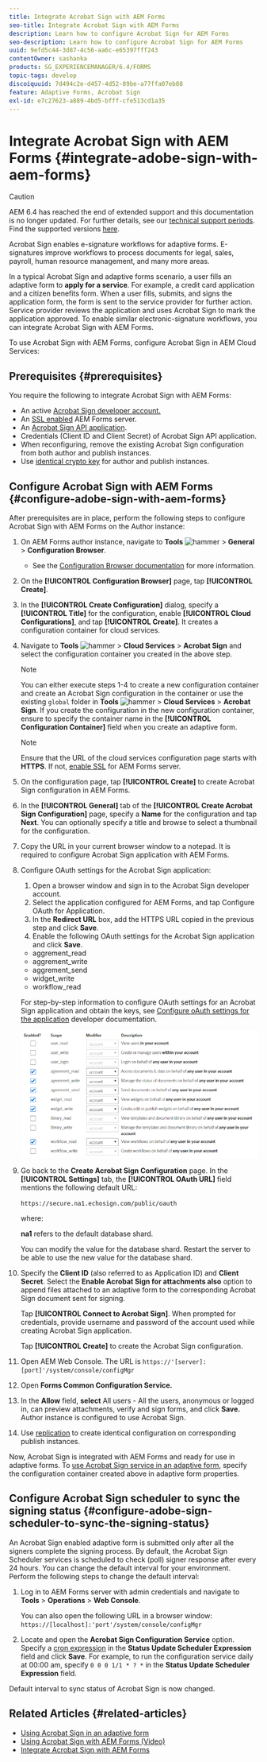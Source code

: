 ```yaml
---
title: Integrate Acrobat Sign with AEM Forms
seo-title: Integrate Acrobat Sign with AEM Forms
description: Learn how to configure Acrobat Sign for AEM Forms
seo-description: Learn how to configure Acrobat Sign for AEM Forms
uuid: 9efd5c44-3d87-4c56-aa6c-e65397fff243
contentOwner: sashanka
products: SG_EXPERIENCEMANAGER/6.4/FORMS
topic-tags: develop
discoiquuid: 7d494c2e-d457-4d52-89be-a77ffa07eb88
feature: Adaptive Forms, Acrobat Sign
exl-id: e7c27623-a889-4bd5-bfff-cfe513cd1a35
---
```

# Integrate Acrobat Sign with AEM Forms {#integrate-adobe-sign-with-aem-forms}

>[!CAUTION]
>
>AEM 6.4 has reached the end of extended support and this documentation is no longer updated. For further details, see our [technical support periods](https://helpx.adobe.com/support/programs/eol-matrix.html). Find the supported versions [here](https://experienceleague.adobe.com/docs/).

Acrobat Sign enables e-signature workflows for adaptive forms. E-signatures improve workflows to process documents for legal, sales, payroll, human resource management, and many more areas.

In a typical Acrobat Sign and adaptive forms scenario, a user fills an adaptive form to **apply for a service**. For example, a credit card application and a citizen benefits form. When a user fills, submits, and signs the application form, the form is sent to the service provider for further action. Service provider reviews the application and uses Acrobat Sign to mark the application approved. To enable similar electronic-signature workflows, you can integrate Acrobat Sign with AEM Forms.

To use Acrobat Sign with AEM Forms, configure Acrobat Sign in AEM Cloud Services:

## Prerequisites {#prerequisites}

You require the following to integrate Acrobat Sign with AEM Forms:

* An active [Acrobat Sign developer account.](https://acrobat.adobe.com/us/en/why-adobe/developer-form.html)
* An [SSL enabled](/help/sites-administering/ssl-by-default.md) AEM Forms server.
* An [Acrobat Sign API application](https://www.adobe.io/apis/documentcloud/sign/docs.html#!adobedocs/adobe-sign/master/gstarted/create_app.md).
* Credentials (Client ID and Client Secret) of Acrobat Sign API application.
* When reconfiguring, remove the existing Acrobat Sign configuration from both author and publish instances.
* Use [identical crypto key](/help/sites-administering/security-checklist.md#make-sure-you-properly-replicate-encryption-keys-when-needed) for author and publish instances.

## Configure Acrobat Sign with AEM Forms {#configure-adobe-sign-with-aem-forms}

After prerequisites are in place, perform the following steps to configure Acrobat Sign with AEM Forms on the Author instance:

1. On AEM Forms author instance, navigate to **Tools** ![hammer](assets/hammer.png) &gt; **General** &gt; **Configuration Browser**.
   * See the [Configuration Browser documentation](/help/sites-administering/configurations.md) for more information.
1. On the **[!UICONTROL Configuration Browser]** page, tap **[!UICONTROL Create]**.
1. In the **[!UICONTROL Create Configuration]** dialog, specify a **[!UICONTROL Title]** for the configuration, enable **[!UICONTROL Cloud Configurations]**, and tap **[!UICONTROL Create]**. It creates a configuration container for cloud services.
1. Navigate to **Tools** ![hammer](assets/hammer.png) &gt; **Cloud Services** &gt; **Acrobat Sign** and select the configuration container you created in the above step.

   >[!NOTE]
   >
   >You can either execute steps 1-4 to create a new configuration container and create an Acrobat Sign configuration in the container or use the existing `global` folder in **Tools** ![hammer](assets/hammer.png) &gt; **Cloud Services** &gt; **Acrobat Sign**. If you create the configuration in the new configuration container, ensure to specify the container name in the **[!UICONTROL Configuration Container]** field when you create an adaptive form.

   >[!NOTE]
   >
   >Ensure that the URL of the cloud services configuration page starts with **HTTPS**. If not, [enable SSL](/help/sites-administering/ssl-by-default.md) for AEM Forms server.

1. On the configuration page, tap **[!UICONTROL Create]** to create Acrobat Sign configuration in AEM Forms.
1. In the **[!UICONTROL General]** tab of the **[!UICONTROL Create Acrobat Sign Configuration]** page, specify a **Name** for the configuration and tap **Next**. You can optionally specify a title and browse to select a thumbnail for the configuration.

1. Copy the URL in your current browser window to a notepad. It is required to configure Acrobat Sign application with AEM Forms.

1. Configure OAuth settings for the Acrobat Sign application:

    1. Open a browser window and sign in to the Acrobat Sign developer account.
    1. Select the application configured for AEM Forms, and tap Configure OAuth for Application.
    1. In the **Redirect URL** box, add the HTTPS URL copied in the previous step and click **Save**.
    1. Enable the following OAuth settings for the Acrobat Sign application and click **Save**.

    * aggrement_read
    * aggrement_write
    * aggrement_send
    * widget_write
    * workflow_read

   For step-by-step information to configure OAuth settings for an Acrobat Sign application and obtain the keys, see [Configure oAuth settings for the application](https://www.adobe.io/apis/documentcloud/sign/docs.html#!adobedocs/adobe-sign/master/gstarted/configure_oauth.md) developer documentation.

   ![OAuth Config](assets/oauthconfig_new.png)

1. Go back to the **Create Acrobat Sign Configuration** page. In the **[!UICONTROL Settings]** tab, the **[!UICONTROL OAuth URL]** field mentions the following default URL:

   `https://secure.na1.echosign.com/public/oauth`

   where:

   **na1** refers to the default database shard.

   You can modify the value for the database shard. Restart the server to be able to use the new value for the database shard.

1. Specify the **Client ID** (also referred to as Application ID) and **Client Secret**. Select the **Enable Acrobat Sign for attachments also** option to append files attached to an adaptive form to the corresponding Acrobat Sign document sent for signing.

   Tap **[!UICONTROL Connect to Acrobat Sign]**. When prompted for credentials, provide username and password of the account used while creating Acrobat Sign application.

   Tap **[!UICONTROL Create]** to create the Acrobat Sign configuration.

1. Open AEM Web Console. The URL is `https://'[server]:[port]'/system/console/configMgr`
1. Open **Forms Common Configuration Service.**
1. In the **Allow** field, **select** All users - All the users, anonymous or logged in, can preview attachments, verify and sign forms, and click **Save.** Author instance is configured to use Acrobat Sign.
1. Use [replication](/help/sites-deploying/replication.md) to create identical configuration on corresponding publish instances. 

Now, Acrobat Sign is integrated with AEM Forms and ready for use in adaptive forms. To [use Acrobat Sign service in an adaptive form](../../forms/using/working-with-adobe-sign.md#configure-adobe-sign-for-an-adaptive-form), specify the configuration container created above in adaptive form properties.

## Configure Acrobat Sign scheduler to sync the signing status {#configure-adobe-sign-scheduler-to-sync-the-signing-status}

An Acrobat Sign enabled adaptive form is submitted only after all the signers complete the signing process. By default, the Acrobat Sign Scheduler services is scheduled to check (poll) signer response after every 24 hours. You can change the default interval for your environment. Perform the following steps to change the default interval:

1. Log in to AEM Forms server with admin credentials and navigate to **Tools** &gt; **Operations** &gt; **Web Console**.

   You can also open the following URL in a browser window:
   `https://[localhost]:'port'/system/console/configMgr`

1. Locate and open the **Acrobat Sign Configuration Service** option. Specify a [cron expression](https://en.wikipedia.org/wiki/Cron#CRON_expression) in the **Status Update Scheduler Expression** field and click **Save**. For example, to run the configuration service daily at 00:00 am, specify `0 0 0 1/1 * ? *` in the **Status Update Scheduler Expression** field.

Default interval to sync status of Acrobat Sign is now changed.

## Related Articles {#related-articles}

* [Using Acrobat Sign in an adaptive form](../../forms/using/working-with-adobe-sign.md)
* [Using Acrobat Sign with AEM Forms (Video)](https://helpx.adobe.com/experience-manager/kt/forms/using/adobe-sign-integration-feature-video.html)
* [Integrate Acrobat Sign with AEM Forms](../../forms/using/adobe-sign-integration-adaptive-forms.md)
